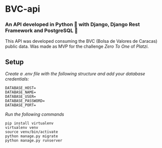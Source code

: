 # BVC-api
### An API developed in Python :snake: with Django, Django Rest Framework and PostgreSQL :elephant:
This API was developed consuming the BVC (Bolsa de Valores de Caracas) public data. Was made as MVP for the challenge *Zero To One* of *Platzi*.

## Setup
*Create a .env file with the following structure and add your database credentials:*
```
DATABASE_HOST=
DATABASE_NAME=
DATABASE_USER=
DATABASE_PASSWORD=
DATABASE_PORT=
```
*Run the following commands*
```
pip install virtualenv
virtualenv venv
source venv/bin/activate
python manage.py migrate
python manage.py runserver
```